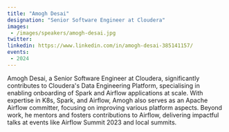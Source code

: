 ```yaml
---
title: "Amogh Desai"
designation: "Senior Software Engineer at Cloudera"
images:
 - /images/speakers/amogh-desai.jpg
twitter: 
linkedin: https://www.linkedin.com/in/amogh-desai-385141157/
events:
 - 2024
---
```


Amogh Desai, a Senior Software Engineer at Cloudera, significantly contributes to Cloudera's Data Engineering Platform, specialising in enabling onboarding of Spark and Airflow applications at scale. With expertise in K8s, Spark, and Airflow, Amogh also serves as an Apache Airflow committer, focusing on improving various platform aspects. Beyond work, he mentors and fosters contributions to Airflow, delivering impactful talks at events like Airflow Summit 2023 and local summits.